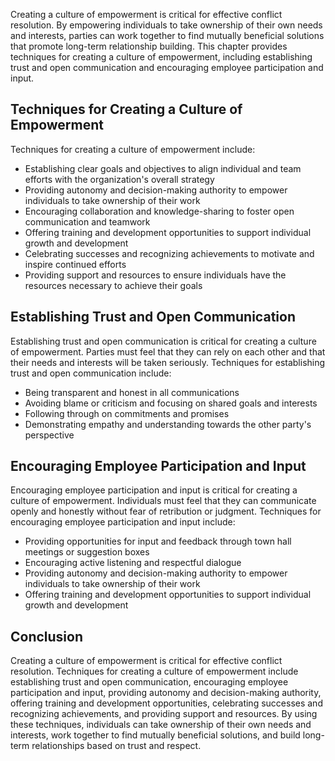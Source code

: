 
Creating a culture of empowerment is critical for effective conflict resolution. By empowering individuals to take ownership of their own needs and interests, parties can work together to find mutually beneficial solutions that promote long-term relationship building. This chapter provides techniques for creating a culture of empowerment, including establishing trust and open communication and encouraging employee participation and input.

Techniques for Creating a Culture of Empowerment
------------------------------------------------

Techniques for creating a culture of empowerment include:

* Establishing clear goals and objectives to align individual and team efforts with the organization's overall strategy
* Providing autonomy and decision-making authority to empower individuals to take ownership of their work
* Encouraging collaboration and knowledge-sharing to foster open communication and teamwork
* Offering training and development opportunities to support individual growth and development
* Celebrating successes and recognizing achievements to motivate and inspire continued efforts
* Providing support and resources to ensure individuals have the resources necessary to achieve their goals

Establishing Trust and Open Communication
-----------------------------------------

Establishing trust and open communication is critical for creating a culture of empowerment. Parties must feel that they can rely on each other and that their needs and interests will be taken seriously. Techniques for establishing trust and open communication include:

* Being transparent and honest in all communications
* Avoiding blame or criticism and focusing on shared goals and interests
* Following through on commitments and promises
* Demonstrating empathy and understanding towards the other party's perspective

Encouraging Employee Participation and Input
--------------------------------------------

Encouraging employee participation and input is critical for creating a culture of empowerment. Individuals must feel that they can communicate openly and honestly without fear of retribution or judgment. Techniques for encouraging employee participation and input include:

* Providing opportunities for input and feedback through town hall meetings or suggestion boxes
* Encouraging active listening and respectful dialogue
* Providing autonomy and decision-making authority to empower individuals to take ownership of their work
* Offering training and development opportunities to support individual growth and development

Conclusion
----------

Creating a culture of empowerment is critical for effective conflict resolution. Techniques for creating a culture of empowerment include establishing trust and open communication, encouraging employee participation and input, providing autonomy and decision-making authority, offering training and development opportunities, celebrating successes and recognizing achievements, and providing support and resources. By using these techniques, individuals can take ownership of their own needs and interests, work together to find mutually beneficial solutions, and build long-term relationships based on trust and respect.
